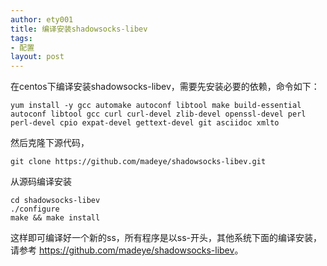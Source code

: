 ```yaml
---
author: ety001
title: 编译安装shadowsocks-libev
tags:
- 配置
layout: post
---
```

在centos下编译安装shadowsocks-libev，需要先安装必要的依赖，命令如下：

```
yum install -y gcc automake autoconf libtool make build-essential autoconf libtool gcc curl curl-devel zlib-devel openssl-devel perl perl-devel cpio expat-devel gettext-devel git asciidoc xmlto
```

然后克隆下源代码，

```
git clone https://github.com/madeye/shadowsocks-libev.git
```

从源码编译安装

```
cd shadowsocks-libev
./configure
make && make install
```
这样即可编译好一个新的ss，所有程序是以ss-开头，其他系统下面的编译安装，请参考
<https://github.com/madeye/shadowsocks-libev>。

